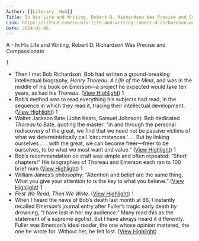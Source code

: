 ```yaml
---
Author: [[Literary  Hub]]
Title: In His Life and Writing, Robert D. Richardson Was Precise and Compassionate
Link: https://lithub.com/in-his-life-and-writing-robert-d-richardson-was-precise-and-compassionate/
Date: 2024-07-06
---
```

A - In His Life and Writing, Robert D. Richardson Was Precise and Compassionate

1
- Then I met Bob Richardson. Bob had written a ground-breaking intellectual biography, *Henry Thoreau: A Life of the Mind*, and was in the middle of his book on Emerson—a project he expected would take ten years, as had his *Thoreau*. ([View Highlight](https://read.readwise.io/read/01gp07m54xjy3expzvjcspy560))
1
- Bob’s method was to read everything his subjects had read, in the sequence in which they read it, tracing their intellectual development. ([View Highlight](https://read.readwise.io/read/01gp07mj4mv9r7ep3q5wy4yyr9))
1
- Walter Jackson Bate (John Keats, Samuel Johnson). Bob dedicated *Thoreau* to Bate, quoting the master: “in and through the personal rediscovery of the great, we find that we need not be passive victims of what we deterministically call ‘circumstances.’. . .
  But by linking ourselves . . . with the great, we can become freer—freer to be ourselves, to be what we most want and value.” ([View Highlight](https://read.readwise.io/read/01gp07nj01fabyqw8svkah2pf9))
1
- Bob’s recommendation on craft was simple and often repeated: “Short chapters!” His biographies of Thoreau and Emerson each ran to 100 brief num ([View Highlight](https://read.readwise.io/read/01gp07rwxb2ymksba04c5yaazs))
1
- William James’s philosophy: “Attention and belief are the same thing. What you give your attention to is the key to what you believe.” ([View Highlight](https://read.readwise.io/read/01gp07szs2be7z9kf1n6w7rc51))
1
- *First We Read, Then We Write*. ([View Highlight](https://read.readwise.io/read/01gp07tqar18vsh88b6qw735xk))
1
- When I heard the news of Bob’s death last month at 86, I instantly recalled Emerson’s journal entry after Fuller’s tragic early death by drowning, “I have lost in her my audience.” Many read this as the statement of a supreme egotist. But I have always heard it differently. Fuller was Emerson’s ideal reader, the one whose opinion mattered, the one he wrote for. Without her, he felt lost. ([View Highlight](https://read.readwise.io/read/01gp07vsm4nef8yqfm47vjsjm0))
